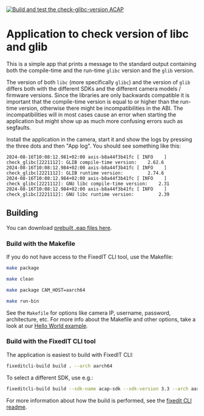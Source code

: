 [![Build and test the check-glibc-version ACAP](https://github.com/fixedit-ai/Axis-ACAP-guides/actions/workflows/build_check_glibc_version.yml/badge.svg)](https://github.com/fixedit-ai/Axis-ACAP-guides/actions/workflows/build_check_glibc_version.yml)

# Application to check version of libc and glib

This is a simple app that prints a message to the standard output containing both the compile-time and the run-time `glibc` version and the `glib` version.

The version of both `libc` (more specifically `glibc`) and the version of `glib` differs both with the different SDKs and the different camera models / firmware versions. Since the libraries are only backwards compatible it is important that the compile-time version is equal to or higher than the run-time version, otherwise there might be incompatibilities in the ABI. The incompatibilities will in most cases cause an error when starting the application but might show up as much more confusing errors such as segfaults.

Install the application in the camera, start it and show the logs by pressing the three dots and then "App log". You should see something like this:
```
2024-08-16T10:08:12.981+02:00 axis-b8a44f3b41fc [ INFO    ] check_glibc[2221112]: GLIB compile-time version:	2.62.6
2024-08-16T10:08:12.984+02:00 axis-b8a44f3b41fc [ INFO    ] check_glibc[2221112]: GLIB runtime version:     	2.74.6
2024-08-16T10:08:12.984+02:00 axis-b8a44f3b41fc [ INFO    ] check_glibc[2221112]: GNU libc compile-time version:	2.31
2024-08-16T10:08:12.984+02:00 axis-b8a44f3b41fc [ INFO    ] check_glibc[2221112]: GNU libc runtime version:     	2.39
```

## Building
You can download [prebuilt .eap files here](https://github.com/fixedit-ai/Axis-ACAP-guides/releases/tag/check-glibc-v0.0.1).

### Build with the Makefile
If you do not have access to the FixedIT CLI tool, use the Makefile:
```bash
make package
```

```bash
make clean
```

```bash
make package CAM_HOST=aarch64
```

```bash
make run-bin
```
See the `Makefile` for options like camera IP, username, password, architecture, etc. For more info about the Makefile and other options, take a look at our [Hello World example](../hello_world/).

### Build with the FixedIT CLI tool
The application is easiest to build with FixedIT CLI:
```bash
fixeditcli-build build . --arch aarch64
```

To select a different SDK, use e.g.:
```bash
fixeditcli-build build --sdk-name acap-sdk --sdk-version 3.3 --arch aarch64
```

For more information about how the build is performed, see the [fixedit CLI readme](https://github.com/fixedit-ai/fappcli-readme).

